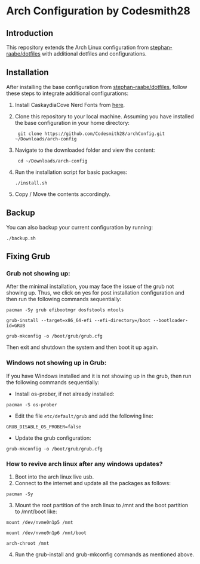 # Arch Configuration by Codesmith28

## Introduction

This repository extends the Arch Linux configuration from [stephan-raabe/dotfiles](https://gitlab.com/stephan-raabe/dotfiles) with additional dotfiles and configurations.

## Installation

After installing the base configuration from [stephan-raabe/dotfiles](https://gitlab.com/stephan-raabe/dotfiles), follow these steps to integrate additional configurations:

1. Install CaskaydiaCove Nerd Fonts from [here](https://www.nerdfonts.com/font-downloads).

1. Clone this repository to your local machine. Assuming you have installed the base configuration in your home directory:

   ```
    git clone https://github.com/Codesmith28/archConfig.git ~/Downloads/arch-config
   ```

2. Navigate to the downloaded folder and view the content:

   ```
    cd ~/Downloads/arch-config
   ```

3. Run the installation script for basic packages:

   ```
   ./install.sh
   ```

4. Copy / Move the contents accordingly.

## Backup

You can also backup your current configuration by running:

```
./backup.sh
```

## Fixing Grub
### Grub not showing up:
After the minimal installation, you may face the issue of the grub not showing up. Thus, we click on yes for post installation configuration and then run the following commands sequentially:

```
pacman -Sy grub efibootmgr dosfstools mtools
```

```
grub-install --target=x86_64-efi --efi-directory=/boot --bootloader-id=GRUB
```

```
grub-mkconfig -o /boot/grub/grub.cfg
```

Then exit and shutdown the system and then boot it up again.

### Windows not showing up in Grub:
If you have Windows installed and it is not showing up in the grub, then run the following commands sequentially:

- Install os-prober, if not already installed:
```
pacman -S os-prober
```

- Edit the file `etc/default/grub` and add the following line:

```
GRUB_DISABLE_OS_PROBER=false
```

- Update the grub configuration:
```
grub-mkconfig -o /boot/grub/grub.cfg
```

###  How to revive arch linux after any windows updates?
1. Boot into the arch linux live usb.
2. Connect to the internet and update all the packages as follows:
```
pacman -Sy
```

3. Mount the root partition of the arch linux to /mnt and the boot partition to /mnt/boot like: 

```
mount /dev/nvme0n1p5 /mnt
```
```
mount /dev/nvme0n1p6 /mnt/boot
```

```
arch-chroot /mnt
```

4. Run the grub-install and grub-mkconfig commands as mentioned above.
